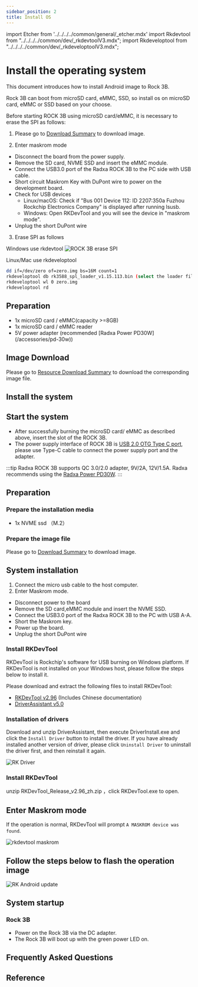 ```yaml
---
sidebar_position: 2
title: Install OS
---
```


import Etcher from '../../../../common/general/\_etcher.mdx'
import Rkdevtool from "../../../../common/dev/\_rkdevtoolV3.mdx";
import Rkdeveloptool from "../../../../common/dev/\_rkdeveloptoolV3.mdx";

# Install the operating system

This document introduces how to install Android image to Rock 3B.

Rock 3B can boot from microSD card, eMMC, SSD, so install os on microSD card, eMMC or SSD based on your choose.

<Tabs queryString="target">

<TabItem value="microsd/emmc" label="Install OS on microSD card/eMMC">

Before starting ROCK 3B using microSD card/eMMC, it is necessary to erase the SPI as follows:

1. Please go to [Download Summary](../../../images) to download image.

2. Enter maskrom mode

- Disconnect the board from the power supply.
- Remove the SD card, NVME SSD and insert the eMMC module.
- Connect the USB3.0 port of the Radxa ROCK 3B to the PC side with USB cable.
- Short circuit Maskrom Key with DuPont wire to power on the development board.
- Check for USB devices
  - Linux/macOS: Check if "Bus 001 Device 112: ID 2207:350a Fuzhou Rockchip Electronics Company" is displayed after running lsusb.
  - Windows: Open RKDevTool and you will see the device in "maskrom mode".
- Unplug the short DuPont wire

3. Erase SPI as follows

<Tabs queryString="target">

<TabItem value="windows" label="Windows">

Windows use rkdevtool
![ROCK 3B erase SPI](/img/rock5itx/rock5itx_erase_spi_en.webp)

</TabItem>

<TabItem value="linux/mac" label="Linux/Mac">

Linux/Mac use rkdeveloptool

```bash
dd if=/dev/zero of=zero.img bs=16M count=1
rkdeveloptool db rk3588_spl_loader_v1.15.113.bin (select the loader file downloaded in step 1)
rkdeveloptool wl 0 zero.img
rkdeveloptool rd
```

</TabItem>

</Tabs>

## Preparation

- 1x microSD card / eMMC(capacity >=8GB)
- 1x microSD card / eMMC reader
- 5V power adapter (recommended [Radxa Power PD30W] (/accessories/pd-30w))

## Image Download

Please go to [Resource Download Summary](../../../images) to download the corresponding image file.

## Install the system

<Etcher model="rock3b" />

## Start the system

- After successfully burning the microSD card/ eMMC as described above, insert the slot of the ROCK 3B.
- The power supply interface of ROCK 3B is [USB 2.0 OTG Type C port](../../hardware-design/hardware-interface), please use Type-C cable to connect the power supply port and the adapter.

:::tip
Radxa ROCK 3B supports QC 3.0/2.0 adapter, 9V/2A, 12V/1.5A. Radxa recommends using the [Radxa Power PD30W](../../../../accessories/pd_30w).
:::

</TabItem>

<TabItem value="spi_nvme" label="Install OS on SPI-NVME ">

## Preparation

### Prepare the installation media

- 1x NVME ssd （M.2）

### Prepare the image file

Please go to [Download Summary](../../../images) to download image.

## System installation

1. Connect the micro usb cable to the host computer.
2. Enter Maskrom mode.

- Disconnect power to the board
- Remove the SD card,eMMC module and insert the NVME SSD.
- Connect the USB3.0 port of the Radxa ROCK 3B to the PC with USB A-A.
- Short the Maskrom key.
- Power up the board.
- Unplug the short DuPont wire

<Tabs queryString="target">

<TabItem value="linux" label="Linux">

<Rkdeveloptool platform="linux">
</Rkdeveloptool>

</TabItem>

<TabItem value="mac" label="mac">

<Rkdeveloptool platform="macos">
</Rkdeveloptool>

</TabItem>

<TabItem value="windows" label="Windows">

### Install RKDevTool

RKDevTool is Rockchip's software for USB burning on Windows platform. If RKDevTool is not installed on your Windows host, please follow the steps below to install it.

Please download and extract the following files to install RKDevTool:

- [RKDevTool v2.96](https://dl.radxa.com/tools/windows/RKDevTool_Release_v2.96_zh.zip) (Includes Chinese documentation)
- [DriverAssistant v5.0](https://dl.radxa.com/tools/windows/DriverAssitant_v5.0.zip)

### Installation of drivers

Download and unzip DriverAssistant, then execute DriverInstall.exe and click the `Install Driver` button to install the driver.
If you have already installed another version of driver, please click `Uninstall Driver` to uninstall the driver first, and then reinstall it again.

![RK Driver](/img/configuration/RK-Driver-Assistant-Install-Uninstall.webp)

### Install RKDevTool

unzip RKDevTool_Release_v2.96_zh.zip ，click RKDevTool.exe to open.

## Enter Maskrom mode

If the operation is normal, RKDevTool will prompt `A MASKROM device was found`.

<img src="/img/rkdevtool/rkdevtool_maskrom.webp" alt="rkdevtool maskrom" />

## Follow the steps below to flash the operation image

![RK Android update](/img/rock5itx/rock5itx_android_update_en.webp)

</TabItem>

</Tabs>

## System startup

### Rock 3B

- Power on the Rock 3B via the DC adapter.
- The Rock 3B will boot up with the green power LED on.

</TabItem>

</Tabs>

## Frequently Asked Questions

## Reference
